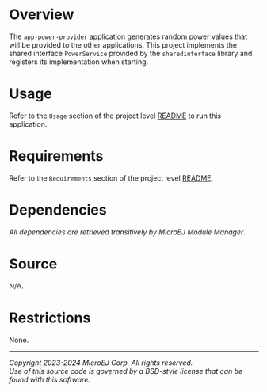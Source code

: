 # Overview

The ``app-power-provider`` application generates random power values that will be provided to the other applications.
This project implements the shared interface `PowerService` provided by the `sharedinterface` library and registers its implementation when starting.

# Usage

Refer to the ``Usage`` section of the project level [README](../README.rst#Usage) to run this application.

# Requirements

Refer to the ``Requirements`` section of the project level [README](../README.rst#Requirements).

# Dependencies

_All dependencies are retrieved transitively by MicroEJ Module Manager_.

# Source

N/A.

# Restrictions

None.

---

_Copyright 2023-2024 MicroEJ Corp. All rights reserved._  
_Use of this source code is governed by a BSD-style license that can be found with this software._

